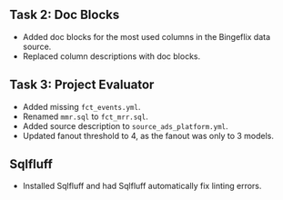 ## Task 2: Doc Blocks

* Added doc blocks for the most used columns in the Bingeflix data source.
* Replaced column descriptions with doc blocks.


## Task 3: Project Evaluator

* Added missing `fct_events.yml`.
* Renamed `mmr.sql` to `fct_mrr.sql`.
* Added source description to `source_ads_platform.yml`.
* Updated fanout threshold to 4, as the fanout was only to 3 models.


## Sqlfluff

* Installed Sqlfluff and had Sqlfluff automatically fix linting errors.
